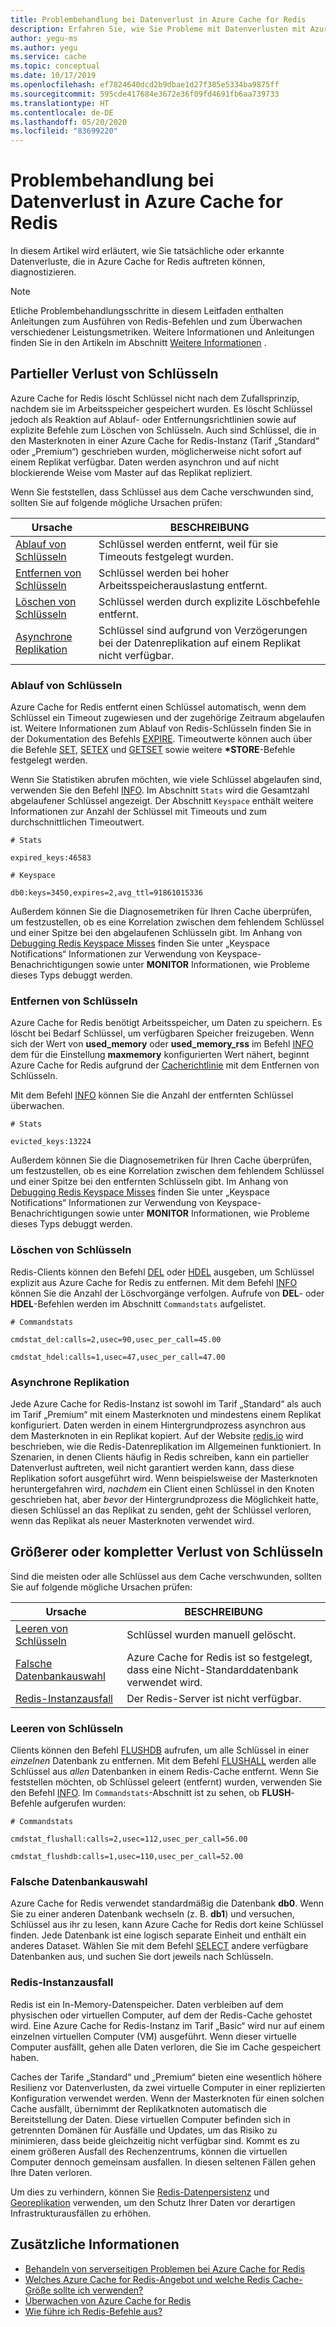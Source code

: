 ```yaml
---
title: Problembehandlung bei Datenverlust in Azure Cache for Redis
description: Erfahren Sie, wie Sie Probleme mit Datenverlusten mit Azure Cache for Redis lösen, z. B. den partiellen Verlust von Schlüsseln, den Ablauf von Schlüsseln oder einen vollständigen Schlüsselverlust.
author: yegu-ms
ms.author: yegu
ms.service: cache
ms.topic: conceptual
ms.date: 10/17/2019
ms.openlocfilehash: ef7824640dcd2b9dbae1d27f385e5334ba9875ff
ms.sourcegitcommit: 595cde417684e3672e36f09fd4691fb6aa739733
ms.translationtype: HT
ms.contentlocale: de-DE
ms.lasthandoff: 05/20/2020
ms.locfileid: "83699220"
---
```

# <a name="troubleshoot-data-loss-in-azure-cache-for-redis"></a>Problembehandlung bei Datenverlust in Azure Cache for Redis

In diesem Artikel wird erläutert, wie Sie tatsächliche oder erkannte Datenverluste, die in Azure Cache for Redis auftreten können, diagnostizieren.

> [!NOTE]
> Etliche Problembehandlungsschritte in diesem Leitfaden enthalten Anleitungen zum Ausführen von Redis-Befehlen und zum Überwachen verschiedener Leistungsmetriken. Weitere Informationen und Anleitungen finden Sie in den Artikeln im Abschnitt [Weitere Informationen](#additional-information) .
>

## <a name="partial-loss-of-keys"></a>Partieller Verlust von Schlüsseln

Azure Cache for Redis löscht Schlüssel nicht nach dem Zufallsprinzip, nachdem sie im Arbeitsspeicher gespeichert wurden. Es löscht Schlüssel jedoch als Reaktion auf Ablauf- oder Entfernungsrichtlinien sowie auf explizite Befehle zum Löschen von Schlüsseln. Auch sind Schlüssel, die in den Masterknoten in einer Azure Cache for Redis-Instanz (Tarif „Standard“ oder „Premium“) geschrieben wurden, möglicherweise nicht sofort auf einem Replikat verfügbar. Daten werden asynchron und auf nicht blockierende Weise vom Master auf das Replikat repliziert.

Wenn Sie feststellen, dass Schlüssel aus dem Cache verschwunden sind, sollten Sie auf folgende mögliche Ursachen prüfen:

| Ursache | BESCHREIBUNG |
|---|---|
| [Ablauf von Schlüsseln](#key-expiration) | Schlüssel werden entfernt, weil für sie Timeouts festgelegt wurden. |
| [Entfernen von Schlüsseln](#key-eviction) | Schlüssel werden bei hoher Arbeitsspeicherauslastung entfernt. |
| [Löschen von Schlüsseln](#key-deletion) | Schlüssel werden durch explizite Löschbefehle entfernt. |
| [Asynchrone Replikation](#async-replication) | Schlüssel sind aufgrund von Verzögerungen bei der Datenreplikation auf einem Replikat nicht verfügbar. |

### <a name="key-expiration"></a>Ablauf von Schlüsseln

Azure Cache for Redis entfernt einen Schlüssel automatisch, wenn dem Schlüssel ein Timeout zugewiesen und der zugehörige Zeitraum abgelaufen ist. Weitere Informationen zum Ablauf von Redis-Schlüsseln finden Sie in der Dokumentation des Befehls [EXPIRE](https://redis.io/commands/expire). Timeoutwerte können auch über die Befehle [SET](https://redis.io/commands/set), [SETEX](https://redis.io/commands/setex) und [GETSET](https://redis.io/commands/getset) sowie weitere **\*STORE**-Befehle festgelegt werden.

Wenn Sie Statistiken abrufen möchten, wie viele Schlüssel abgelaufen sind, verwenden Sie den Befehl [INFO](https://redis.io/commands/info). Im Abschnitt `Stats` wird die Gesamtzahl abgelaufener Schlüssel angezeigt. Der Abschnitt `Keyspace` enthält weitere Informationen zur Anzahl der Schlüssel mit Timeouts und zum durchschnittlichen Timeoutwert.

```
# Stats

expired_keys:46583

# Keyspace

db0:keys=3450,expires=2,avg_ttl=91861015336
```

Außerdem können Sie die Diagnosemetriken für Ihren Cache überprüfen, um festzustellen, ob es eine Korrelation zwischen dem fehlendem Schlüssel und einer Spitze bei den abgelaufenen Schlüsseln gibt. Im Anhang von [Debugging Redis Keyspace Misses](https://gist.github.com/JonCole/4a249477142be839b904f7426ccccf82#appendix) finden Sie unter „Keyspace Notifications“ Informationen zur Verwendung von Keyspace-Benachrichtigungen sowie unter **MONITOR** Informationen, wie Probleme dieses Typs debuggt werden.

### <a name="key-eviction"></a>Entfernen von Schlüsseln

Azure Cache for Redis benötigt Arbeitsspeicher, um Daten zu speichern. Es löscht bei Bedarf Schlüssel, um verfügbaren Speicher freizugeben. Wenn sich der Wert von **used_memory** oder **used_memory_rss** im Befehl [INFO](https://redis.io/commands/info) dem für die Einstellung **maxmemory** konfigurierten Wert nähert, beginnt Azure Cache for Redis aufgrund der [Cacherichtlinie](https://redis.io/topics/lru-cache) mit dem Entfernen von Schlüsseln.

Mit dem Befehl [INFO](https://redis.io/commands/info) können Sie die Anzahl der entfernten Schlüssel überwachen.

```
# Stats

evicted_keys:13224
```

Außerdem können Sie die Diagnosemetriken für Ihren Cache überprüfen, um festzustellen, ob es eine Korrelation zwischen dem fehlendem Schlüssel und einer Spitze bei den entfernten Schlüsseln gibt. Im Anhang von [Debugging Redis Keyspace Misses](https://gist.github.com/JonCole/4a249477142be839b904f7426ccccf82#appendix) finden Sie unter „Keyspace Notifications“ Informationen zur Verwendung von Keyspace-Benachrichtigungen sowie unter **MONITOR** Informationen, wie Probleme dieses Typs debuggt werden.

### <a name="key-deletion"></a>Löschen von Schlüsseln

Redis-Clients können den Befehl [DEL](https://redis.io/commands/del) oder [HDEL](https://redis.io/commands/hdel) ausgeben, um Schlüssel explizit aus Azure Cache for Redis zu entfernen. Mit dem Befehl [INFO](https://redis.io/commands/info) können Sie die Anzahl der Löschvorgänge verfolgen. Aufrufe von **DEL**- oder **HDEL**-Befehlen werden im Abschnitt `Commandstats` aufgelistet.

```
# Commandstats

cmdstat_del:calls=2,usec=90,usec_per_call=45.00

cmdstat_hdel:calls=1,usec=47,usec_per_call=47.00
```

### <a name="async-replication"></a>Asynchrone Replikation

Jede Azure Cache for Redis-Instanz ist sowohl im Tarif „Standard“ als auch im Tarif „Premium“ mit einem Masterknoten und mindestens einem Replikat konfiguriert. Daten werden in einem Hintergrundprozess asynchron aus dem Masterknoten in ein Replikat kopiert. Auf der Website [redis.io](https://redis.io/topics/replication) wird beschrieben, wie die Redis-Datenreplikation im Allgemeinen funktioniert. In Szenarien, in denen Clients häufig in Redis schreiben, kann ein partieller Datenverlust auftreten, weil nicht garantiert werden kann, dass diese Replikation sofort ausgeführt wird. Wenn beispielsweise der Masterknoten heruntergefahren wird, *nachdem* ein Client einen Schlüssel in den Knoten geschrieben hat, aber *bevor* der Hintergrundprozess die Möglichkeit hatte, diesen Schlüssel an das Replikat zu senden, geht der Schlüssel verloren, wenn das Replikat als neuer Masterknoten verwendet wird.

## <a name="major-or-complete-loss-of-keys"></a>Größerer oder kompletter Verlust von Schlüsseln

Sind die meisten oder alle Schlüssel aus dem Cache verschwunden, sollten Sie auf folgende mögliche Ursachen prüfen:

| Ursache | BESCHREIBUNG |
|---|---|
| [Leeren von Schlüsseln](#key-flushing) | Schlüssel wurden manuell gelöscht. |
| [Falsche Datenbankauswahl](#incorrect-database-selection) | Azure Cache for Redis ist so festgelegt, dass eine Nicht-Standarddatenbank verwendet wird. |
| [Redis-Instanzausfall](#redis-instance-failure) | Der Redis-Server ist nicht verfügbar. |

### <a name="key-flushing"></a>Leeren von Schlüsseln

Clients können den Befehl [FLUSHDB](https://redis.io/commands/flushdb) aufrufen, um alle Schlüssel in einer *einzelnen* Datenbank zu entfernen. Mit dem Befehl [FLUSHALL](https://redis.io/commands/flushall) werden alle Schlüssel aus *allen* Datenbanken in einem Redis-Cache entfernt. Wenn Sie feststellen möchten, ob Schlüssel geleert (entfernt) wurden, verwenden Sie den Befehl [INFO](https://redis.io/commands/info). Im `Commandstats`-Abschnitt ist zu sehen, ob **FLUSH**-Befehle aufgerufen wurden:

```
# Commandstats

cmdstat_flushall:calls=2,usec=112,usec_per_call=56.00

cmdstat_flushdb:calls=1,usec=110,usec_per_call=52.00
```

### <a name="incorrect-database-selection"></a>Falsche Datenbankauswahl

Azure Cache for Redis verwendet standardmäßig die Datenbank **db0**. Wenn Sie zu einer anderen Datenbank wechseln (z. B. **db1**) und versuchen, Schlüssel aus ihr zu lesen, kann Azure Cache for Redis dort keine Schlüssel finden. Jede Datenbank ist eine logisch separate Einheit und enthält ein anderes Dataset. Wählen Sie mit dem Befehl [SELECT](https://redis.io/commands/select) andere verfügbare Datenbanken aus, und suchen Sie dort jeweils nach Schlüsseln.

### <a name="redis-instance-failure"></a>Redis-Instanzausfall

Redis ist ein In-Memory-Datenspeicher. Daten verbleiben auf dem physischen oder virtuellen Computer, auf dem der Redis-Cache gehostet wird. Eine Azure Cache for Redis-Instanz im Tarif „Basic“ wird nur auf einem einzelnen virtuellen Computer (VM) ausgeführt. Wenn dieser virtuelle Computer ausfällt, gehen alle Daten verloren, die Sie im Cache gespeichert haben. 

Caches der Tarife „Standard“ und „Premium“ bieten eine wesentlich höhere Resilienz vor Datenverlusten, da zwei virtuelle Computer in einer replizierten Konfiguration verwendet werden. Wenn der Masterknoten für einen solchen Cache ausfällt, übernimmt der Replikatknoten automatisch die Bereitstellung der Daten. Diese virtuellen Computer befinden sich in getrennten Domänen für Ausfälle und Updates, um das Risiko zu minimieren, dass beide gleichzeitig nicht verfügbar sind. Kommt es zu einem größeren Ausfall des Rechenzentrums, können die virtuellen Computer dennoch gemeinsam ausfallen. In diesen seltenen Fällen gehen Ihre Daten verloren.

Um dies zu verhindern, können Sie [Redis-Datenpersistenz](https://redis.io/topics/persistence) und [Georeplikation](https://docs.microsoft.com/azure/azure-cache-for-redis/cache-how-to-geo-replication) verwenden, um den Schutz Ihrer Daten vor derartigen Infrastrukturausfällen zu erhöhen.

## <a name="additional-information"></a>Zusätzliche Informationen

- [Behandeln von serverseitigen Problemen bei Azure Cache for Redis](cache-troubleshoot-server.md)
- [Welches Azure Cache for Redis-Angebot und welche Redis Cache-Größe sollte ich verwenden?](cache-faq.md#what-azure-cache-for-redis-offering-and-size-should-i-use)
- [Überwachen von Azure Cache for Redis](cache-how-to-monitor.md)
- [Wie führe ich Redis-Befehle aus?](cache-faq.md#how-can-i-run-redis-commands)
